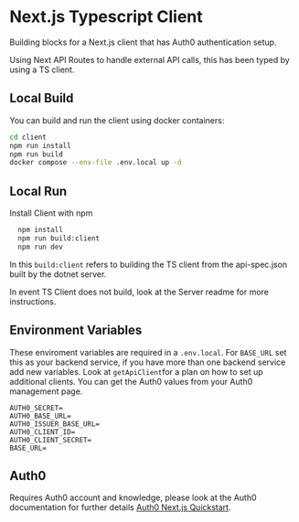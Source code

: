 # Next.js Typescript Client

Building blocks for a Next.js client that has Auth0 authentication setup.

Using Next API Routes to handle external API calls, this has been typed by using a TS client.

## Local Build

You can build and run the client using docker containers:

```bash
cd client
npm run install
npm run build
docker compose --env-file .env.local up -d
```

## Local Run

Install Client with npm

```bash
  npm install
  npm run build:client
  npm run dev
```

In this `build:client` refers to building the TS client from the api-spec.json built by the dotnet server.

In event TS Client does not build, look at the Server readme for more instructions.

## Environment Variables

These enviroment variables are required in a `.env.local`. For `BASE_URL` set this as your backend service, if you have more than one backend service add new variables. Look at `getApiClient`for a plan on how to set up additional clients. You can get the Auth0 values from your Auth0 management page.

```
AUTH0_SECRET=
AUTH0_BASE_URL=
AUTH0_ISSUER_BASE_URL=
AUTH0_CLIENT_ID=
AUTH0_CLIENT_SECRET=
BASE_URL=
```

## Auth0

Requires Auth0 account and knowledge, please look at the Auth0 documentation for further details [Auth0 Next.js Quickstart](https://auth0.com/docs/quickstart/webapp/nextjs).
